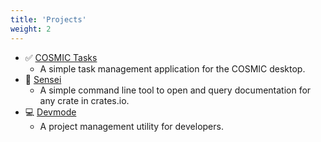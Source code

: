 ```yaml
---
title: 'Projects'
weight: 2
---
```


* ✅ [COSMIC Tasks](https://tasks.edfloreshz.dev/)
  * A simple task management application for the COSMIC desktop. 
* 🏯 [Sensei](https://sensei.edfloreshz.dev/)
  * A simple command line tool to open and query documentation for any crate in crates.io.
* 💻 [Devmode](https://github.com/edfloreshz/devmode#readme)
  * A project management utility for developers.
